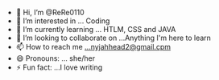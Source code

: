 - 👋 Hi, I’m @ReRe0110
- 👀 I’m interested in ... Coding 
- 🌱 I’m currently learning ... HTLM, CSS and JAVA
- 💞️ I’m looking to collaborate on ...Anything I'm here to learn
- 📫 How to reach me ...nyjahhead2@gmail.cpm
- 😄 Pronouns: ... she/her
- ⚡ Fun fact: ...I love writing 

<!---
ReRe0110/ReRe0110 is a ✨ special ✨ repository because its `README.md` (this file) appears on your GitHub profile.
You can click the Preview link to take a look at your changes.
--->
